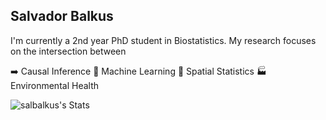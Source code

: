 ## Salvador Balkus

I'm currently a 2nd year PhD student in Biostatistics. My research focuses on the intersection between

➡️ Causal Inference
🤖 Machine Learning
🧭 Spatial Statistics
🏭 Environmental Health

![salbalkus's Stats](https://github-readme-stats.vercel.app/api?username=salbalkus&theme=vue&show_icons=true&hide_border=true&count_private=true)
